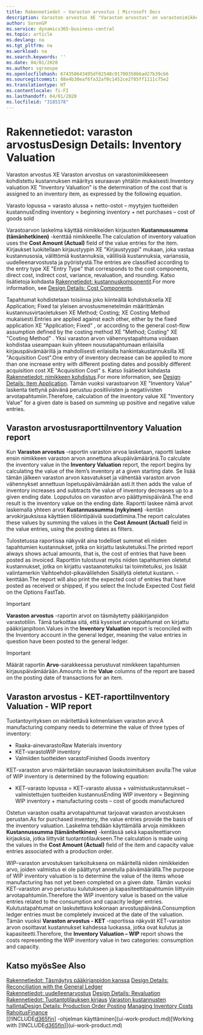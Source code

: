```yaml
---
title: Rakennetiedot – Varaston arvostus | Microsoft Docs
description: Varaston arvostus XE "Varaston arvostus" on varastonimikkeeseen kohdistettu kustannuksen määritys seuraavan yhtälön mukaisesti.
author: SorenGP
ms.service: dynamics365-business-central
ms.topic: article
ms.devlang: na
ms.tgt_pltfrm: na
ms.workload: na
ms.search.keywords: ''
ms.date: 04/01/2020
ms.author: sgroespe
ms.openlocfilehash: 674350643495df02548c91700350b6ad27b39cb6
ms.sourcegitcommit: 88e4b30eaf6fa32af0c1452ce2f85ff1111c75e2
ms.translationtype: HT
ms.contentlocale: fi-FI
ms.lasthandoff: 04/01/2020
ms.locfileid: "3185178"
---
```

# <a name="design-details-inventory-valuation"></a><span data-ttu-id="6a76b-103">Rakennetiedot: varaston arvostus</span><span class="sxs-lookup"><span data-stu-id="6a76b-103">Design Details: Inventory Valuation</span></span>
<span data-ttu-id="6a76b-104">Varaston arvostus XE Varaston arvostus on varastonimikkeeseen kohdistettu kustannuksen määritys seuraavan yhtälön mukaisesti.</span><span class="sxs-lookup"><span data-stu-id="6a76b-104">Inventory valuation XE "Inventory Valuation"  is the determination of the cost that is assigned to an inventory item, as expressed by the following equation.</span></span>  

<span data-ttu-id="6a76b-105">Varasto lopussa = varasto alussa + netto-ostot – myytyjen tuotteiden kustannus</span><span class="sxs-lookup"><span data-stu-id="6a76b-105">Ending inventory = beginning inventory + net purchases – cost of goods sold</span></span>  

<span data-ttu-id="6a76b-106">Varastoarvon laskelma käyttää nimikkeiden kirjausten **Kustannussumma (tämänhetkinen)** -kenttää nimikkeelle.</span><span class="sxs-lookup"><span data-stu-id="6a76b-106">The calculation of inventory valuation uses the **Cost Amount (Actual)** field of the value entries for the item.</span></span> <span data-ttu-id="6a76b-107">Kirjaukset luokitellaan kirjaustyypin XE "Kirjaustyyppi" mukaan, joka vastaa kustannusosia, välittömiä kustannuksia, välillisiä kustannuksia, varianssia, uudelleenarvostusta ja pyöristystä.</span><span class="sxs-lookup"><span data-stu-id="6a76b-107">The entries are classified according to the entry type XE "Entry Type"  that corresponds to the cost components, direct cost, indirect cost, variance, revaluation, and rounding.</span></span> <span data-ttu-id="6a76b-108">Katso lisätietoja kohdasta [Rakennetiedot: kustannuskomponentit](design-details-cost-components.md).</span><span class="sxs-lookup"><span data-stu-id="6a76b-108">For more information, see [Design Details: Cost Components](design-details-cost-components.md).</span></span>  

<span data-ttu-id="6a76b-109">Tapahtumat kohdistetaan toisiinsa joko kiinteällä kohdistuksella XE Application; Fixed tai yleisen arvostusmenetelmän määrittämän kustannusvirtaoletuksen XE Method; Costing; XE Costing Method mukaisesti.</span><span class="sxs-lookup"><span data-stu-id="6a76b-109">Entries are applied against each other, either by the fixed application XE "Application; Fixed" , or according to the general cost-flow assumption defined by the costing method XE "Method; Costing"  XE "Costing Method" .</span></span> <span data-ttu-id="6a76b-110">Yksi varaston arvon vähennystapahtuma voidaan kohdistaa useampaan kuin yhteen nousutapahtumaan erilaisilla kirjauspäivämäärillä ja mahdollisesti erilaisilla hankintakustannuksilla XE "Acquisition Cost".</span><span class="sxs-lookup"><span data-stu-id="6a76b-110">One entry of inventory decrease can be applied to more than one increase entry with different posting dates and possibly different acquisition cost XE "Acquisition Cost" s.</span></span> <span data-ttu-id="6a76b-111">Katso lisätiedot kohdasta [Rakennetiedot: nimikkeen kohdistus](design-details-item-application.md).</span><span class="sxs-lookup"><span data-stu-id="6a76b-111">For more information, see [Design Details: Item Application](design-details-item-application.md).</span></span> <span data-ttu-id="6a76b-112">Tämän vuoksi varastoarvon XE "Inventory Value" laskenta tiettynä päivänä perustuu positiivisten ja negatiivisten arvotapahtumiin.</span><span class="sxs-lookup"><span data-stu-id="6a76b-112">Therefore, calculation of the inventory value XE "Inventory Value"  for a given date is based on summing up positive and negative value entries.</span></span>  

## <a name="inventory-valuation-report"></a><span data-ttu-id="6a76b-113">Varaston arvostusraportti</span><span class="sxs-lookup"><span data-stu-id="6a76b-113">Inventory Valuation report</span></span>  
<span data-ttu-id="6a76b-114">Kun **Varaston arvostus** -raportin varaston arvoa lasketaan, raportti laskee ensin nimikkeen varaston arvon annettuna alkupäivämääränä.</span><span class="sxs-lookup"><span data-stu-id="6a76b-114">To calculate the inventory value in the **Inventory Valuation** report, the report begins by calculating the value of the item’s inventory at a given starting date.</span></span> <span data-ttu-id="6a76b-115">Se lisää tämän jälkeen varaston arvon kasvatukset ja vähentää varaston arvon vähennykset annettuun lopetuspäivämäärään asti.</span><span class="sxs-lookup"><span data-stu-id="6a76b-115">It then adds the value of inventory increases and subtracts the value of inventory decreases up to a given ending date.</span></span> <span data-ttu-id="6a76b-116">Lopputulos on varaston arvo päättymispäivänä.</span><span class="sxs-lookup"><span data-stu-id="6a76b-116">The end result is the inventory value on the ending date.</span></span> <span data-ttu-id="6a76b-117">Raportti laskee nämä arvot laskemalla yhteen arvot **Kustannussumma (nykyinen)** -kentän arvokirjauksissa käyttäen tiliöintipäiviä suodattimina.</span><span class="sxs-lookup"><span data-stu-id="6a76b-117">The report calculates these values by summing the values in the **Cost Amount (Actual)** field in the value entries, using the posting dates as filters.</span></span>  

<span data-ttu-id="6a76b-118">Tulostetussa raportissa näkyvät aina todelliset summat eli niiden tapahtumien kustannukset, jotka on kirjattu laskutetuiksi.</span><span class="sxs-lookup"><span data-stu-id="6a76b-118">The printed report always shows actual amounts, that is, the cost of entries that have been posted as invoiced.</span></span> <span data-ttu-id="6a76b-119">Raporttiin tulostuvat myös niiden tapahtumien oletetut kustannukset, jotka on kirjattu vastaanotetuiksi tai toimitetuiksi, jos lisäät valintamerkin Vaihtoehdot-pikavälilehden Sisällytä oletetut kustann. -kenttään.</span><span class="sxs-lookup"><span data-stu-id="6a76b-119">The report will also print the expected cost of entries that have posted as received or shipped, if you select the Include Expected Cost field on the Options FastTab.</span></span>  

> [!IMPORTANT]  
>  <span data-ttu-id="6a76b-120">**Varaston arvostus** -raportin arvot on täsmäytetty pääkirjanpidon varastotiliin. Tämä tarkoittaa sitä, että kyseiset arvotapahtumat on kirjattu pääkirjanpitoon.</span><span class="sxs-lookup"><span data-stu-id="6a76b-120">Values in the **Inventory Valuation** report is reconciled with the Inventory account in the general ledger, meaning the value entries in question have been posted to the general ledger.</span></span>  

> [!IMPORTANT]  
>  <span data-ttu-id="6a76b-121">Määrät raportin **Arvo**-sarakkeessa perustuvat nimikkeen tapahtumien kirjauspäivämäärään.</span><span class="sxs-lookup"><span data-stu-id="6a76b-121">Amounts in the **Value** columns of the report are based on the posting date of transactions for an item.</span></span>  

## <a name="inventory-valuation---wip-report"></a><span data-ttu-id="6a76b-122">Varaston arvostus - KET-raportti</span><span class="sxs-lookup"><span data-stu-id="6a76b-122">Inventory Valuation - WIP report</span></span>  
<span data-ttu-id="6a76b-123">Tuotantoyrityksen on märitettävä kolmenlaisen varaston arvo:</span><span class="sxs-lookup"><span data-stu-id="6a76b-123">A manufacturing company needs to determine the value of three types of inventory:</span></span>  

* <span data-ttu-id="6a76b-124">Raaka-ainevarasto</span><span class="sxs-lookup"><span data-stu-id="6a76b-124">Raw Materials inventory</span></span>  
* <span data-ttu-id="6a76b-125">KET-varasto</span><span class="sxs-lookup"><span data-stu-id="6a76b-125">WIP inventory</span></span>  
* <span data-ttu-id="6a76b-126">Valmiiden tuotteiden varasto</span><span class="sxs-lookup"><span data-stu-id="6a76b-126">Finished Goods inventory</span></span>  

<span data-ttu-id="6a76b-127">KET-varaston arvo määritetään seuraavan laskutoimituksen avulla:</span><span class="sxs-lookup"><span data-stu-id="6a76b-127">The value of WIP inventory is determined by the following equation:</span></span>  

* <span data-ttu-id="6a76b-128">KET-varasto lopussa = KET-varasto alussa + valmistuskustannukset – valmistettujen tuotteiden kustannus</span><span class="sxs-lookup"><span data-stu-id="6a76b-128">Ending WIP inventory = Beginning WIP inventory + manufacturing costs – cost of goods manufactured</span></span>  

<span data-ttu-id="6a76b-129">Ostetun varaston osalta arvotapahtumat tarjoavat varaston arvostuksen perustan.</span><span class="sxs-lookup"><span data-stu-id="6a76b-129">As for purchased inventory, the value entries provide the basis of the inventory valuation.</span></span> <span data-ttu-id="6a76b-130">Laskelma tehdään käyttämällä arvoja nimikkeen **Kustannussumma (tämänhetkinen)** -kentässä sekä kapasiteettiarvon kirjauksia, jotka liittyvät tuotantotilaukseen.</span><span class="sxs-lookup"><span data-stu-id="6a76b-130">The calculation is made using the values in the **Cost Amount (Actual)** field of the item and capacity value entries associated with a production order.</span></span>  

<span data-ttu-id="6a76b-131">WIP-varaston arvostuksen tarkoituksena on määritellä niiden nimikkeiden arvo, joiden valmistus ei ole päättynyt annetulla päivämäärällä.</span><span class="sxs-lookup"><span data-stu-id="6a76b-131">The purpose of WIP inventory valuation is to determine the value of the items whose manufacturing has not yet been completed on a given date.</span></span> <span data-ttu-id="6a76b-132">Tämän vuoksi KET-varaston arvo perustuu kulutukseen ja kapasiteettitapahtumiin liittyviin arvotapahtumiin.</span><span class="sxs-lookup"><span data-stu-id="6a76b-132">Therefore the WIP inventory value is based on the value entries related to the consumption and capacity ledger entries.</span></span> <span data-ttu-id="6a76b-133">Kulutustapahtumat on laskutettava kokonaan arvostuspäivänä.</span><span class="sxs-lookup"><span data-stu-id="6a76b-133">Consumption ledger entries must be completely invoiced at the date of the valuation.</span></span> <span data-ttu-id="6a76b-134">Tämän vuoksi **Varaston arvostus - KET** -raportissa näkyvät KET-varaston arvon osoittavat kustannukset kahdessa luokassa, jotka ovat kulutus ja kapasiteetti.</span><span class="sxs-lookup"><span data-stu-id="6a76b-134">Therefore, the **Inventory Valuation – WIP** report shows the costs representing the WIP inventory value in two categories: consumption and capacity.</span></span>  

## <a name="see-also"></a><span data-ttu-id="6a76b-135">Katso myös</span><span class="sxs-lookup"><span data-stu-id="6a76b-135">See Also</span></span>  
<span data-ttu-id="6a76b-136">[Rakennetiedot: Täsmäytys pääkirjanpidon kanssa](design-details-reconciliation-with-the-general-ledger.md) </span><span class="sxs-lookup"><span data-stu-id="6a76b-136">[Design Details: Reconciliation with the General Ledger](design-details-reconciliation-with-the-general-ledger.md) </span></span>  
<span data-ttu-id="6a76b-137">[Rakennetiedot: uudelleenarvostus](design-details-revaluation.md) </span><span class="sxs-lookup"><span data-stu-id="6a76b-137">[Design Details: Revaluation](design-details-revaluation.md) </span></span>  
<span data-ttu-id="6a76b-138">[Rakennetiedot: Tuotantotilauksen kirjaus](design-details-production-order-posting.md)
[Varaston kustannusten hallinta](finance-manage-inventory-costs.md)</span><span class="sxs-lookup"><span data-stu-id="6a76b-138">[Design Details: Production Order Posting](design-details-production-order-posting.md)
[Managing Inventory Costs](finance-manage-inventory-costs.md)</span></span>  
[<span data-ttu-id="6a76b-139">Rahoitus</span><span class="sxs-lookup"><span data-stu-id="6a76b-139">Finance</span></span>](finance.md)  
<span data-ttu-id="6a76b-140">[[!INCLUDE[d365fin](includes/d365fin_md.md)] -ohjelman käyttäminen](ui-work-product.md)</span><span class="sxs-lookup"><span data-stu-id="6a76b-140">[Working with [!INCLUDE[d365fin](includes/d365fin_md.md)]](ui-work-product.md)</span></span>
